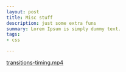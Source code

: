 ```yaml
---
layout: post
title: Misc stuff
description: just some extra funs
summary: Lorem Ipsum is simply dummy text.
tags:
- css

---
```

[transitions-timing.mp4](/uploads/transitions-timing.mp4 "transitions-timing.mp4")